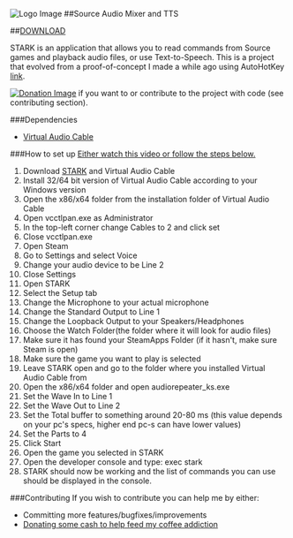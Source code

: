 ![Logo Image](http://i.imgur.com/Nryqfgk.pngg)
##Source Audio Mixer and TTS

##[DOWNLOAD](https://github.com/axynos/STARK/releases/tag/1.0.0)

STARK is an application that allows you to read commands from Source games and playback audio files, or use Text-to-Speech.
This is a project that evolved from a proof-of-concept I made a while ago using AutoHotKey [link]().

[![Donation Image](http://i.imgur.com/fbH2hRv.png)](https://www.paypal.com/cgi-bin/webscr?cmd=_s-xclick&hosted_button_id=LB5YVGD9F8U5L) if you want to or contribute to the project with code (see contributing section).

###Dependencies
* [Virtual Audio Cable](http://software.muzychenko.net/eng/vac.htm)

###How to set up
[Either watch this video or follow the steps below.](https://www.youtube.com/watch?v=fi5I6bzy2f8&feature=youtu.be)

1. Download [STARK](http://google.com) and Virtual Audio Cable
2. Install 32/64 bit version of Virtual Audio Cable according to your Windows version
3. Open the x86/x64 folder from the installation folder of Virtual Audio Cable
4. Open vcctlpan.exe as Administrator
5. In the top-left corner change Cables to 2 and click set
6. Close vcctlpan.exe
7. Open Steam
8. Go to Settings and select Voice
9. Change your audio device to be Line 2
10. Close Settings
11. Open STARK
12. Select the Setup tab
13. Change the Microphone to your actual microphone
14. Change the Standard Output to Line 1
15. Change the Loopback Output to your Speakers/Headphones
16. Choose the Watch Folder(the folder where it will look for audio files)
17. Make sure it has found your SteamApps Folder (if it hasn't, make sure Steam is open)
18. Make sure the game you want to play is selected
19. Leave STARK open and go to the folder where you installed Virtual Audio Cable from
20. Open the x86/x64 folder and open audiorepeater_ks.exe
21. Set the Wave In to Line 1
22. Set the Wave Out to Line 2
23. Set the Total buffer to something around 20-80 ms (this value depends on your pc's specs, higher end pc-s can have lower values)
24. Set the Parts to 4
25. Click Start
26. Open the game you selected in STARK
27. Open the developer console and type: exec stark
28. STARK should now be working and the list of commands you can use should be displayed in the console.

###Contributing
If you wish to contribute you can help me by either:
* Committing more features/bugfixes/improvements
* [Donating some cash to help feed my coffee addiction](https://www.paypal.com/cgi-bin/webscr?cmd=_s-xclick&hosted_button_id=LB5YVGD9F8U5L)
